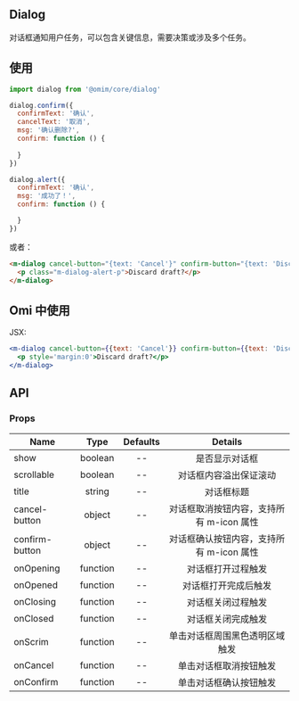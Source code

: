## Dialog

对话框通知用户任务，可以包含关键信息，需要决策或涉及多个任务。

## 使用

```js
import dialog from '@omim/core/dialog'

dialog.confirm({
  confirmText: '确认',
  cancelText: '取消',
  msg: '确认删除?',
  confirm: function () {
    
  }
})

dialog.alert({
  confirmText: '确认',
  msg: '成功了！',
  confirm: function () {

  }
})
```

或者：

```html
<m-dialog cancel-button="{text: 'Cancel'}" confirm-button="{text: 'Discard'}">
  <p class="m-dialog-alert-p">Discard draft?</p>
</m-dialog>
```

## Omi 中使用

JSX:

```jsx
<m-dialog cancel-button={{text: 'Cancel'}} confirm-button={{text: 'Discard'}}>
  <p style='margin:0'>Discard draft?</p>
</m-dialog>
```

## API

### Props

|  **Name**  | **Type**        | **Defaults**  | **Details**  |
| ------------- |:-------------:|:-----:|:-------------:|
| show | boolean | -- | 是否显示对话框 |
| scrollable | boolean | -- | 对话框内容溢出保证滚动 |
| title | string | -- | 对话框标题 |
| cancel-button | object | -- | 对话框取消按钮内容，支持所有 m-icon 属性 |
| confirm-button | object | -- | 对话框确认按钮内容，支持所有 m-icon 属性 |
| onOpening | function | -- | 对话框打开过程触发 |
| onOpened | function | -- | 对话框打开完成后触发 |
| onClosing | function | -- | 对话框关闭过程触发 |
| onClosed | function | -- | 对话框关闭完成触发 |
| onScrim | function | -- | 单击对话框周围黑色透明区域触发 |
| onCancel | function | -- | 单击对话框取消按钮触发 |
| onConfirm | function | -- | 单击对话框确认按钮触发 |
